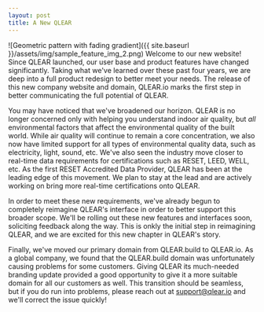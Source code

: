 ```yaml
---
layout: post
title: A New QLEAR
---
```

![Geometric pattern with fading gradient]({{ site.baseurl }}/assets/img/sample_feature_img_2.png)
Welcome to our new website! Since QLEAR launched, our user base and product features have changed significantly. Taking what we've learned over these past four years, we are deep into a full product redesign to better meet your needs. The release of this new company website and domain, QLEAR.io marks the first step in better communicating the full potential of QLEAR.

You may have noticed that we've broadened our horizon. QLEAR is no longer concerned only with helping you understand indoor air   quality, but *all* environmental factors that affect the environmental quality of the built world. While air quality will continue to remain a core concentration, we also now have limited support for all types of environmental quality data, such as electricity, light, sound, etc. We've also seen the industry move closer to real-time data requirements for certifications such as RESET, LEED, WELL, etc. As the first RESET Accredited Data Provider, QLEAR has been at the leading edge of this movement. We plan to stay at the lead and are actively working on bring more real-time certifications onto QLEAR.

In order to meet these new requirements, we've already begun to completely reimagine QLEAR's interface in order to better support this broader scope. We'll be rolling out these new features and interfaces soon, soliciting feedback along the way. This is onkly the initial step in reimagining QLEAR, and we are excited for this new chapter in QLEAR's story.

Finally, we've moved our primary domain from QLEAR.build to QLEAR.io. As a global company, we found that the QLEAR.build domain was unfortunately causing problems for some customers. Giving QLEAR its much-needed branding update provided a good opportunity to give it a more suitable domain for all our customers as well. This transition should be seamless, but if you do run into problems, please reach out at support@qlear.io and we'll correct the issue quickly!